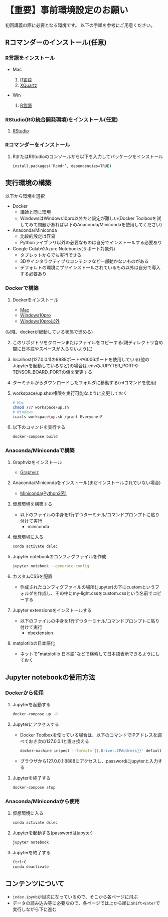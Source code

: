 # 【重要】事前環境設定のお願い

初回講義の際に必要となる環境です。
以下の手順を参考にご用意ください。

## Rコマンダーのインストール(任意)

### R言語をインストール

- Mac
   1. [R言語](https://cran.r-project.org/bin/macosx/)
   2. [XQuartz](https://www.xquartz.org/)

- Win
   1. [R言語](https://cran.r-project.org/bin/windows/)

### RStudio(Rの統合開発環境)をインストール(任意)

1. [RStudio](https://www.rstudio.com/products/rstudio/download/#download)

### Rコマンダーをインストール

1. RまたはRStudioのコンソールから以下を入力してパッケージをインストール

   ```sh
   install.packages(‘Rcmdr’, dependencies=TRUE)
   ```

## 実行環境の構築

以下から環境を選択

- Docker
  - 講師と同じ環境
  - WindowsはWindows10pro以外だと設定が難しい(Docker Toolboxを試してみて問題があれば以下のAnaconda/Minicondaを使用してください)
- Anaconda/Miniconda
  - 比較的設定は容易
  - Pythonライブラリ以外の必要なものは自分でインストールする必要あり
- Google ColabやAzure Notebooks(サポート対象外)
  - タブレットからでも実行できる
  - 3Dやインタラクティブなコンテンツなど一部動かないものがある
  - デフォルトの環境にプリインストールされているもの以外は自分で導入する必要あり

### Dockerで構築

1. Dockerをインストール

   - [Mac](https://store.docker.com/editions/community/docker-ce-desktop-mac)
   - [Windows10pro](https://store.docker.com/editions/community/docker-ce-desktop-windows)
   - [Windows10pro以外](https://docs.docker.com/toolbox/overview/)

(以降、dockerが起動している状態で進める)

2. このリポジトリをクローンまたはファイルをコピーする(親ディレクトリ含め間に日本語やスペースが入らないように)

3. localhost(127.0.0.1)の8888ポートや6006ポートを使用している(他のJupyterを起動しているなど)の場合は.envのJUPYTER_PORTやTENSOR_BOARD_PORTの値を変更する

4. ターミナルからダウンロードしたフォルダに移動する(`cd`コマンドを使用)

5. workspace/up.shの権限を実行可能なように変更しておく

   ```sh
   # Mac
   chmod 777 workspace/up.sh
   # Windows
   icacls workspace\up.sh /grant Everyone:F
   ```

6. 以下のコマンドを実行する

   ```sh
   docker-compose build
   ```

### Anaconda/Minicondaで構築

1. Graphvizをインストール

   - [Graphviz](http://www.graphviz.org/download/)

2. Anaconda/Minicondaをインストール(まだインストールされていない場合)

   - [Miniconda(Python3系)](https://conda.io/miniconda.html)

3. 仮想環境を構築する

   - 以下のファイルの中身を1行ずつターミナル/コマンドプロンプトに貼り付けて実行
     - miniconda

4. 仮想環境に入る

   ```sh
   conda activate dslec
   ```

5. Jupyter notebookのコンフィグファイルを作成

   ```sh
   jupyter notebook --generate-config
   ```

6. カスタムCSSを配置

   - 作成されたコンフィグファイルの場所(.jupyter)の下にcustomというフォルダを作成し、その中にmy-light.cssをcustom.cssという名前でコピーする

7. Jupyter extensionsをインストールする

   - 以下のファイルの中身を1行ずつターミナル/コマンドプロンプトに貼り付けて実行
     - nbextension

8. matplotlibの日本語化

   - ネットで"matplotlib 日本語"などで検索して日本語表示できるようにしておく

## Jupyter notebookの使用方法

### Dockerから使用

1. Jupyterを起動する

   ```sh
   docker-compose up -d
   ```

2. Jupyterにアクセスする

   - Docker Toolboxを使っている場合は、以下のコマンドでIPアドレスを調べておき次の127.0.0.1と置き換える

      ```sh
      docker-machine inspect --format='{{.Driver.IPAddress}}' default
      ```

   - ブラウザから127.0.0.1:8888にアクセスし、passwordにjupyterと入力する

3. Jupyterを終了する

   ```sh
   docker-compose stop
   ```

### Anaconda/Minicondaから使用

1. 仮想環境に入る

   ```sh
   conda activate dslec
   ```

2. Jupyterを起動する(passwordはjupyter)

   ```sh
   jupyter notebook
   ```

3. Jupyterを終了する

   ```sh
   Ctrl+C
   conda deactivate
   ```

## コンテンツについて

- `index.ipynb`が目次になっているので、そこから各ページに飛ぶ
- データの読み込み等に必要なので、各ページでは上から順に`Shift+Enter`で実行しながら下に進む
